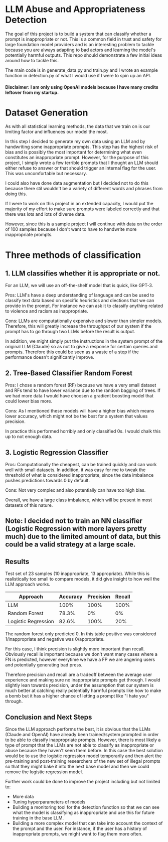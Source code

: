 # LLM Abuse and Appropriateness Detection

The goal of this project is to build a system that can classify whether a prompt is inappropriate or not. This is a common field in trust and safety for large foundation model providers and is an interesting problem to tackle because you are always adapting to bad actors and learning the model's potentially harmful outputs. This repo should demonstrate a few initial ideas around how to tackle this.

The main code is in generate_data.py and train.py and I wrote an example function in detection.py of what I would use if I were to spin up an API.

#### Disclaimer: I am only using OpenAI models because I have many credits leftover from my startup.

# Dataset Generation

As with all statistical learning methods, the data that we train on is our limiting factor and influences our model the most.

In this step I decided to generate my own data using an LLM and by handwriting some inappropriate prompts. This step has the highest risk of bias and is possibly the most important for determining what even constitutes an inappropriate prompt. However, for the purpose of this project, I simply wrote a few terrible prompts that I thought an LLM should either refuse to answer or that should trigger an internal flag for the user. This was uncomfortable but necessary.

I could also have done data augmentation but I decided not to do this because there stil wouldn't be a variety of different words and phrases from doing this.

If I were to work on this project in an extended capacity, I would put the majority of my effort to make sure prompts were labeled correctly and that there was lots and lots of diverse data.

However, since this is a sample project I will continue with data on the order of 100 samples because I don't want to have to handwrite more inappropriate prompts.

# Three methods of classification

## 1. LLM classifies whether it is appropriate or not.

For an LLM, we will use an off-the-shelf model that is quick, like GPT-3.

Pros: LLM's have a deep understanding of language and can be used to classify text data based on specific heuristics and diections that we can provide in the prompt. For instance we can ask it to classify anything related to violence and racism as inappropriate.

Cons:
LLMs are computationally expensive and slower than simpler models. Therefore, this will greatly increase the throughput of our system if the prompt has to go through two LLMs before the result is output.

In addition, we might simply put the instructions in the system prompt of the original LLM (Claude) so as not to give a response for certain queries and prompts. Therefore this could be seen as a waste of a step if the performance doesn't significantly improve.

## 2. Tree-Based Classifier Random Forest

Pros:
I chose a random forest (RF) because we have a very small dataset and RFs tend to have lower variance due to the random bagging of trees. If we had more data I would have choosen a gradient boosting model that could lower bias more.

Cons:
As I mentioned these models will have a higher bias which means lower accuracy, which might not be the best for a system that values precision.

In practice this performed horribly and only classified 0s. I would chalk this up to not enough data.

## 3. Logistic Regression Classifier

Pros: Computationally the cheapest, can be trained quickly and can work well with small datasets. In addition, it was easy for me to tweak the threshold of what is considered inappropriate, since the data imbalance pushes predictions towards 0 by default.

Cons: Not very complex and also potentially can have too high bias.

Overall, we have a large class imbalance, which will be present in most datasets of this nature.

## Note: I decided not to train an NN classifier (Logistic Regression with more layers pretty much) due to the limited amount of data, but this could be a valid strategy at a large scale.

## Results

Test set of 23 samples (10 inappropriate, 13 appropriate). While this is realistically too small to compare models, it did give insight to how well the LLM approach works.

| Approach            | Accuracy | Precision | Recall |
| ------------------- | -------- | --------- | ------ |
| LLM                 | 100%     | 100%      | 100%   |
| Random Forest       | 78.3%    | 0%        | 0%     |
| Logistic Regression | 82.6%    | 100%      | 20%    |

The random forest only predicted 0. In this table positive was considered 1/inappropriate and negative was 0/appropriate.

For this case, I think precision is slightly more important than recall. Obviously recall is important because we don't want many cases where a FN is predicted, however everytime we have a FP we are angering users and potentially generating bad press.

Therefore precision and recall are a tradeoff between the average user experience and making sure no inappropriate prompts get through. I would slightly lean towards precision, under the assumption that our system is much better at catching really potentially harmful prompts like how to make a bomb but it has a higher chance of letting a prompt like "I hate you" through.

## Conclusion and Next Steps

Since the LLM approach performs the best, it is obvious that the LLMs (Claude and OpenAI) have already been trained/system prompted in order to be able to classify inappropriate prompts. However, there is most likely a type of prompt that the LLMs are not able to classify as inappropriate or abuse because they haven't seen them before. In this case the best solution would be to use the logistic regression model temporarily and then alert the pre-training and post-training researchers of the new set of illegal prompts so that they might bake it into the next base model and then we could remove the logistic regression model.

Further work could be done to improve the project including but not limited to:

- More data
- Tuning hyperparameters of models
- Building a monitoring tool for the detection function so that we can see what the model is classifying as inappropriate and use this for future training in the base LLM.
- Building a more complex model that can take into account the context of the prompt and the user. For instance, if the user has a history of inappropriate prompts, we might want to flag them more often.
